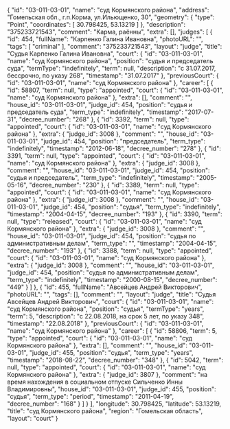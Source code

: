 {
    "id": "03-011-03-01",
    "name": "суд Кормянского района",
    "address": "Гомельская обл., г.п.Корма, ул.Ильющенко, 30",
    "geometry": {
        "type": "Point",
        "coordinates": [
            30.798425,
            53.13219
        ]
    },
    "description": "375233721543",
    "comment": "Карма, раённы",
    "extra": [],
    "judges": [
        {
            "id": 454,
            "fullName": "Карпенко Галина Ивановна",
            "photoURL": "",
            "tags": [
                "criminal"
            ],
            "comment": "375233721543",
            "layout": "judge",
            "title": "Судья Карпенко Галина Ивановна",
            "court": {
                "id": "03-011-03-01",
                "name": "суд Кормянского района",
                "position": "судья и председатель суда",
                "termType": "indefinitely",
                "term": null,
                "description": "c 31.07.2017, бессрочно, по указу 268",
                "timestamp": "31.07.2017"
            },
            "previousCourt": {
                "id": "03-011-03-01",
                "name": "суд Кормянского района"
            },
            "career": [
                {
                    "id": 58807,
                    "term": null,
                    "type": "appointed",
                    "court": {
                        "id": "03-011-03-01",
                        "name": "суд Кормянского района"
                    },
                    "extra": [],
                    "comment": "",
                    "house_id": "03-011-03-01",
                    "judge_id": 454,
                    "position": "судья и председатель суда",
                    "term_type": "indefinitely",
                    "timestamp": "2017-07-31",
                    "decree_number": "268"
                },
                {
                    "id": 3392,
                    "term": null,
                    "type": "appointed",
                    "court": {
                        "id": "03-011-03-01",
                        "name": "суд Кормянского района"
                    },
                    "extra": {
                        "judge_id": 3008
                    },
                    "comment": "",
                    "house_id": "03-011-03-01",
                    "judge_id": 454,
                    "position": "председатель",
                    "term_type": "indefinitely",
                    "timestamp": "2012-06-18",
                    "decree_number": "278"
                },
                {
                    "id": 3391,
                    "term": null,
                    "type": "appointed",
                    "court": {
                        "id": "03-011-03-01",
                        "name": "суд Кормянского района"
                    },
                    "extra": {
                        "judge_id": 3008
                    },
                    "comment": "",
                    "house_id": "03-011-03-01",
                    "judge_id": 454,
                    "position": "судья и председатель",
                    "term_type": "indefinitely",
                    "timestamp": "2005-05-16",
                    "decree_number": "230"
                },
                {
                    "id": 3389,
                    "term": null,
                    "type": "appointed",
                    "court": {
                        "id": "03-011-03-01",
                        "name": "суд Кормянского района"
                    },
                    "extra": {
                        "judge_id": 3008
                    },
                    "comment": "",
                    "house_id": "03-011-03-01",
                    "judge_id": 454,
                    "position": "судья",
                    "term_type": "indefinitely",
                    "timestamp": "2004-04-15",
                    "decree_number": "193"
                },
                {
                    "id": 3390,
                    "term": null,
                    "type": "released",
                    "court": {
                        "id": "03-011-03-01",
                        "name": "суд Кормянского района"
                    },
                    "extra": {
                        "judge_id": 3008
                    },
                    "comment": "",
                    "house_id": "03-011-03-01",
                    "judge_id": 454,
                    "position": "судья по административным делам",
                    "term_type": "",
                    "timestamp": "2004-04-15",
                    "decree_number": "193"
                },
                {
                    "id": 3388,
                    "term": null,
                    "type": "appointed",
                    "court": {
                        "id": "03-011-03-01",
                        "name": "суд Кормянского района"
                    },
                    "extra": {
                        "judge_id": 3008
                    },
                    "comment": "",
                    "house_id": "03-011-03-01",
                    "judge_id": 454,
                    "position": "судья по административным делам",
                    "term_type": "indefinitely",
                    "timestamp": "2000-08-15",
                    "decree_number": "449"
                }
            ]
        },
        {
            "id": 455,
            "fullName": "Авсейцев Андрей Викторович",
            "photoURL": "",
            "tags": [],
            "comment": "",
            "layout": "judge",
            "title": "Судья Авсейцев Андрей Викторович",
            "court": {
                "id": "03-011-03-01",
                "name": "суд Кормянского района",
                "position": "судья",
                "termType": "years",
                "term": 5,
                "description": "c 22.08.2018, на срок 5 лет, по указу 348",
                "timestamp": "22.08.2018"
            },
            "previousCourt": {
                "id": "03-011-03-01",
                "name": "суд Кормянского района"
            },
            "career": [
                {
                    "id": 58806,
                    "term": 5,
                    "type": "appointed",
                    "court": {
                        "id": "03-011-03-01",
                        "name": "суд Кормянского района"
                    },
                    "extra": [],
                    "comment": "",
                    "house_id": "03-011-03-01",
                    "judge_id": 455,
                    "position": "судья",
                    "term_type": "years",
                    "timestamp": "2018-08-22",
                    "decree_number": "348"
                },
                {
                    "id": 5042,
                    "term": null,
                    "type": "appointed",
                    "court": {
                        "id": "03-011-03-01",
                        "name": "суд Кормянского района"
                    },
                    "extra": {
                        "judge_id": 3807
                    },
                    "comment": "на время нахождения в социальном отпуске Сильченко Инны Владимировны",
                    "house_id": "03-011-03-01",
                    "judge_id": 455,
                    "position": "судья",
                    "term_type": "period",
                    "timestamp": "2011-04-19",
                    "decree_number": "168"
                }
            ]
        }
    ],
    "longitude": 30.798425,
    "latitude": 53.13219,
    "title": "суд Кормянского района",
    "region": "Гомельская область",
    "layout": "court"
}